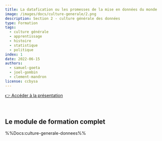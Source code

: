 ```yaml
---
title: La datafication ou les promesses de la mise en données du monde
image: /images/docs/culture-generale/2.png
description: Section 2 - culture générale des données
type: Formation
tags:
  - culture générale
  - apprentissage
  - histoire
  - statistique
  - politique
index: 1
date: 2022-06-15
authors:
  - samuel-goeta
  - joel-gombin
  - clement-mandron
license: ccbysa
--- 
```


<a href="https://datactivist.coop/SPoSGL/sections/section2.html#1" class="customButton">👉 Accéder à la présentation</a>

</br>

## Le module de formation complet

%%Docs:culture-generale-donnees%%
